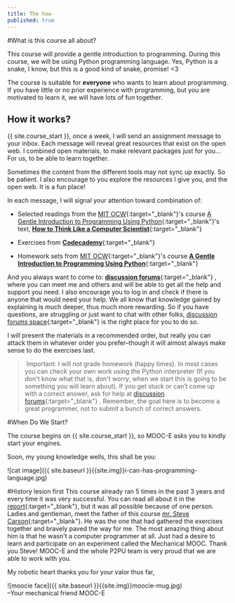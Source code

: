 ```yaml
---
title: The how
published: true
---
```


#What is this course all about?

This course will provide a gentle introduction to programming. During this course, we will be using Python programming language. Yes, Python is a snake, I know, but this is a good kind of snake, promise! <3 

The course is suitable for __everyone__ who wants to learn about programming. If you have little or no prior experience with programming, but you are motivated to learn it, we will have lots of fun together.

## How it works?

{{ site.course_start }}, once a week, I will send an assignment message to your inbox. Each message will reveal great resources that exist on the open web. I combined open materials, to make relevant packages just for you... For us, to be able to learn together.

Sometimes the content from the different tools may not sync up exactly. So be patient. I also encourage to you explore the resources I give you, and the open web. It is a fun place!

In each message, I will signal your attention toward combination of:

* Selected readings from the [MIT OCW](http://ocw.mit.edu/index.htm){:target="_blank"}'s course [A Gentle Introduction to Programming Using Python](http://ocw.mit.edu/courses/electrical-engineering-and-computer-science/6-189-a-gentle-introduction-to-programming-using-python-january-iap-2011){:target="_blank"}'s text, [__How to Think Like a Computer Scientist__]( http://www.greenteapress.com/thinkpython/thinkCSpy/html/){:target="_blank"} 
	
* Exercises from [__Codecademy__](http://www.codecademy.com/#!/exercises/0){:target="_blank"} 

* Homework sets from [MIT OCW](http://ocw.mit.edu/index.htm){:target="_blank"}'s course [__A Gentle Introduction to Programming Using Python__]( http://ocw.mit.edu/courses/electrical-engineering-and-computer-science/6-189-a-gentle-introduction-to-programming-using-python-january-iap-2011/){:target="_blank"} 

And you always want to come to:
[__discussion forums__](http://discourse.p2pu.org/c/gentle-introduction-to-python){:target="_blank"} , where you can meet me and others and will be able to get all the help and support you need. I also encourage you to log in and check if there is anyone that would need your help. We all know that knowledge gained by explaining is much deeper, thus much more rewarding. 
So if you have questions, are struggling or just want to chat with other folks, [discussion forums space](http://discourse.p2pu.org/c/gentle-introduction-to-python){:target="_blank"}  is the right place for you to do so.

I will present the materials in a recommended order, but really you can attack them in whatever order you prefer–though it will almost always make sense to do the exercises last.

> Important: I will not grade homework (happy times). In most cases you can check your own work using the Python interpreter (If you don't know what that is, don't worry, when we start this is going to be something you will learn about). If you get stuck or can’t come up with a correct answer, ask for help at [discussion forums](http://discourse.p2pu.org/c/gentle-introduction-to-python){:target="_blank"} . Remember, the goal here is to become a great programmer, not to submit a bunch of correct answers.


#When Do We Start?

The course begins on {{ site.course_start }}, so MOOC-E asks you to kindly start your engines.


Soon, my young knowledge wells, this shall be you:

 ![cat image]({{ site.baseurl }}{{site.img}}i-can-has-programming-language.jpg) 
 
 
#History lesion first
This course already ran 5 times in the past 3 years and every time it was very successful. You can read all about it in the [report](http://reports.p2pu.org/mooc-maker/){:target="_blank"}, but it was all possible because of one person. Ladies and gentleman, meet the father of this course [mr. Steve Carson](https://twitter.com/SteveECarson){:target="_blank"}. He was the one that had gathered the exercises together and bravely paved the way for me. The most amazing thing about him is that he wasn't a computer programmer at all. Just had a desire to learn and participate on an experiment called the Mechanical MOOC. 
Thank you Steve! MOOC-E and the whole P2PU team is very proud that we are able to work with you.

My robotic heart thanks you for your valor thus far,

![moocie face]({{ site.baseurl }}{{site.img}}moocie-mug.jpg)  
–Your mechanical friend MOOC-E


